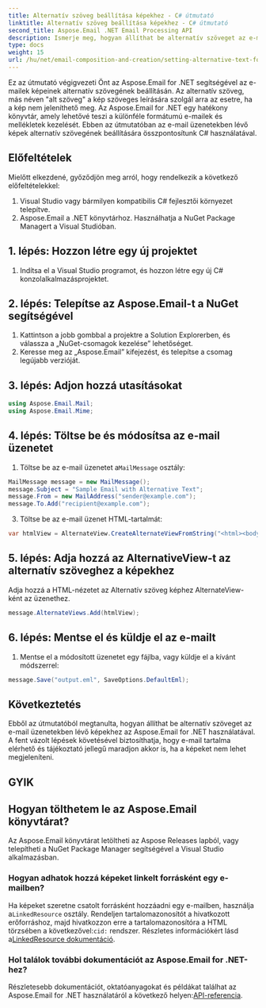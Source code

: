 ```yaml
---
title: Alternatív szöveg beállítása képekhez - C# útmutató
linktitle: Alternatív szöveg beállítása képekhez - C# útmutató
second_title: Aspose.Email .NET Email Processing API
description: Ismerje meg, hogyan állíthat be alternatív szöveget az e-mailekben lévő képekhez az Aspose.Email for .NET segítségével. Biztosítsa a hozzáférhetőséget tiszta alternatív szöveggel. Dokumentáció és kód mellékelve.
type: docs
weight: 15
url: /hu/net/email-composition-and-creation/setting-alternative-text-for-images-csharp-guide/
---
```


Ez az útmutató végigvezeti Önt az Aspose.Email for .NET segítségével az e-mailek képeinek alternatív szövegének beállításán. Az alternatív szöveg, más néven "alt szöveg" a kép szöveges leírására szolgál arra az esetre, ha a kép nem jeleníthető meg. Az Aspose.Email for .NET egy hatékony könyvtár, amely lehetővé teszi a különféle formátumú e-mailek és mellékletek kezelését. Ebben az útmutatóban az e-mail üzenetekben lévő képek alternatív szövegének beállítására összpontosítunk C# használatával.

## Előfeltételek

Mielőtt elkezdené, győződjön meg arról, hogy rendelkezik a következő előfeltételekkel:

1. Visual Studio vagy bármilyen kompatibilis C# fejlesztői környezet telepítve.
2. Aspose.Email a .NET könyvtárhoz. Használhatja a NuGet Package Managert a Visual Studióban.

## 1. lépés: Hozzon létre egy új projektet

1. Indítsa el a Visual Studio programot, és hozzon létre egy új C# konzolalkalmazásprojektet.

## 2. lépés: Telepítse az Aspose.Email-t a NuGet segítségével

1. Kattintson a jobb gombbal a projektre a Solution Explorerben, és válassza a „NuGet-csomagok kezelése” lehetőséget.
2. Keresse meg az „Aspose.Email” kifejezést, és telepítse a csomag legújabb verzióját.

## 3. lépés: Adjon hozzá utasításokat

```csharp
using Aspose.Email.Mail;
using Aspose.Email.Mime;
```

## 4. lépés: Töltse be és módosítsa az e-mail üzenetet

1.  Töltse be az e-mail üzenetet a`MailMessage` osztály:

```csharp
MailMessage message = new MailMessage();
message.Subject = "Sample Email with Alternative Text";
message.From = new MailAddress("sender@example.com");
message.To.Add("recipient@example.com");
```

3. Töltse be az e-mail üzenet HTML-tartalmát:

```csharp
var htmlView = AlternateView.CreateAlternateViewFromString("<html><body><img src='cid:logo.jpg' alt='Company Logo'></body></html>", null, "text/html");
```

## 5. lépés: Adja hozzá az AlternativeView-t az alternatív szöveghez a képekhez

Adja hozzá a HTML-nézetet az Alternatív szöveg képhez AlternateView-ként az üzenethez. 
```csharp
message.AlternateViews.Add(htmlView);
```

## 6. lépés: Mentse el és küldje el az e-mailt

1. Mentse el a módosított üzenetet egy fájlba, vagy küldje el a kívánt módszerrel:

```csharp
message.Save("output.eml", SaveOptions.DefaultEml);
```

## Következtetés

Ebből az útmutatóból megtanulta, hogyan állíthat be alternatív szöveget az e-mail üzenetekben lévő képekhez az Aspose.Email for .NET használatával. A fent vázolt lépések követésével biztosíthatja, hogy e-mail tartalma elérhető és tájékoztató jellegű maradjon akkor is, ha a képeket nem lehet megjeleníteni.

## GYIK

## Hogyan tölthetem le az Aspose.Email könyvtárat?

Az Aspose.Email könyvtárat letöltheti az Aspose Releases lapból, vagy telepítheti a NuGet Package Manager segítségével a Visual Studio alkalmazásban.

### Hogyan adhatok hozzá képeket linkelt forrásként egy e-mailben?

Ha képeket szeretne csatolt forrásként hozzáadni egy e-mailben, használja a`LinkedResource` osztály. Rendeljen tartalomazonosítót a hivatkozott erőforráshoz, majd hivatkozzon erre a tartalomazonosítóra a HTML törzsében a következővel:`cid:` rendszer. Részletes információkért lásd a[LinkedResource dokumentáció](https://reference.aspose.com/email/net/aspose.email/linkedresource/).
### Hol találok további dokumentációt az Aspose.Email for .NET-hez?

 Részletesebb dokumentációt, oktatóanyagokat és példákat találhat az Aspose.Email for .NET használatáról a következő helyen:[API-referencia](https://reference.aspose.com/email/net/).